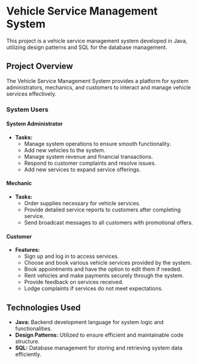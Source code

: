 # Vehicle Service Management System

This project is a vehicle service management system developed in Java, utilizing design patterns and SQL for the database management.

## Project Overview

The Vehicle Service Management System provides a platform for system administrators, mechanics, and customers to interact and manage vehicle services effectively.

### System Users

#### System Administrator
- **Tasks:** 
  - Manage system operations to ensure smooth functionality.
  - Add new vehicles to the system.
  - Manage system revenue and financial transactions.
  - Respond to customer complaints and resolve issues.
  - Add new services to expand service offerings.

#### Mechanic
- **Tasks:** 
  - Order supplies necessary for vehicle services.
  - Provide detailed service reports to customers after completing service.
  - Send broadcast messages to all customers with promotional offers.

#### Customer
- **Features:** 
  - Sign up and log in to access services.
  - Choose and book various vehicle services provided by the system.
  - Book appointments and have the option to edit them if needed.
  - Rent vehicles and make payments securely through the system.
  - Provide feedback on services received.
  - Lodge complaints if services do not meet expectations.

## Technologies Used

- **Java:** Backend development language for system logic and functionalities.
- **Design Patterns:** Utilized to ensure efficient and maintainable code structure.
- **SQL:** Database management for storing and retrieving system data efficiently.
